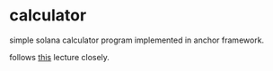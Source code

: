 # calculator
simple solana calculator program implemented in anchor framework.

follows [this](https://www.youtube.com/watch?v=obQeLjvlZWY&list=PLzUrW5H8-hDdPyel7QK_IfEnnxaernSXy&index=3) lecture closely.